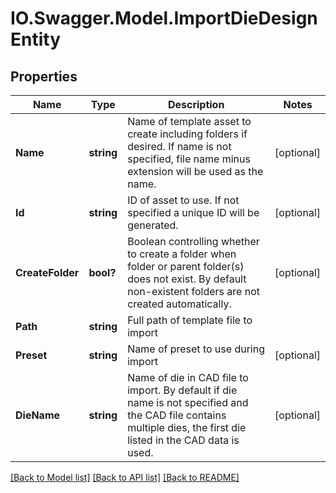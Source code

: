 # IO.Swagger.Model.ImportDieDesignEntity
## Properties

Name | Type | Description | Notes
------------ | ------------- | ------------- | -------------
**Name** | **string** | Name of template asset to create including folders if desired.  If name is not specified, file name minus extension will be used as the name. | [optional] 
**Id** | **string** | ID of asset to use.  If not specified a unique ID will be generated. | [optional] 
**CreateFolder** | **bool?** | Boolean controlling whether to create a folder when folder or parent folder(s) does not exist.  By default non-existent folders are not created automatically. | [optional] 
**Path** | **string** | Full path of template file to import | 
**Preset** | **string** | Name of preset to use during import | [optional] 
**DieName** | **string** | Name of die in CAD file to import.  By default if die name is not specified and the CAD file contains multiple dies, the first die listed in the CAD data is used. | [optional] 

[[Back to Model list]](../README.md#documentation-for-models) [[Back to API list]](../README.md#documentation-for-api-endpoints) [[Back to README]](../README.md)

